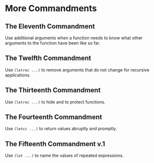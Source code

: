 # More Commandments

## The Eleventh Commandment

Use additional arguments when a function needs to know what other arguments to the function have been like so far.


## The Twelfth Commandment

Use `(letrec ...)` to remove arguments that do not change for recursive applications.


## The Thirteenth Commandment

Use `(letrec ...)` to hide and to protect functions.


## The Fourteenth Commandment

Use `(letcc ...)` to return values abruptly and promptly.


## The Fifteenth Commandment v.1

Use `(let ...)` to name the values of repeated expressions. 

